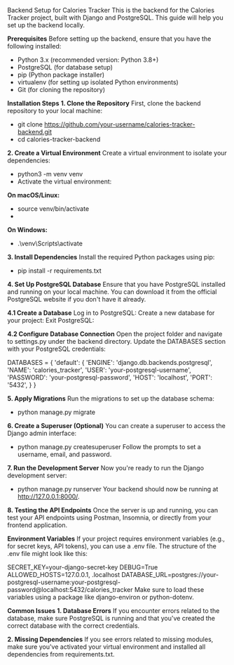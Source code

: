 Backend Setup for Calories Tracker
This is the backend for the Calories Tracker project, built with Django and PostgreSQL. This guide will help you set up the backend locally.

**Prerequisites**
Before setting up the backend, ensure that you have the following installed:

- Python 3.x (recommended version: Python 3.8+)
- PostgreSQL (for database setup)
- pip (Python package installer)
- virtualenv (for setting up isolated Python environments)
- Git (for cloning the repository)

**Installation Steps**
**1. Clone the Repository**
First, clone the backend repository to your local machine:

- git clone https://github.com/your-username/calories-tracker-backend.git
- cd calories-tracker-backend

**2. Create a Virtual Environment**
Create a virtual environment to isolate your dependencies:
- python3 -m venv venv
- Activate the virtual environment:

**On macOS/Linux:**
- source venv/bin/activate
- 
**On Windows:**
- .\venv\Scripts\activate

**3. Install Dependencies**
Install the required Python packages using pip:
- pip install -r requirements.txt

**4. Set Up PostgreSQL Database**
Ensure that you have PostgreSQL installed and running on your local machine. You can download it from the official PostgreSQL website if you don't have it already.

**4.1 Create a Database**
Log in to PostgreSQL:
Create a new database for your project:
Exit PostgreSQL:

**4.2 Configure Database Connection**
Open the project folder and navigate to settings.py under the backend directory. Update the DATABASES section with your PostgreSQL credentials:

DATABASES = {
    'default': {
        'ENGINE': 'django.db.backends.postgresql',
        'NAME': 'calories_tracker',
        'USER': 'your-postgresql-username',
        'PASSWORD': 'your-postgresql-password',
        'HOST': 'localhost',
        'PORT': '5432',
    }
}

**5. Apply Migrations**
Run the migrations to set up the database schema:
- python manage.py migrate

**6. Create a Superuser (Optional)**
You can create a superuser to access the Django admin interface:
- python manage.py createsuperuser
Follow the prompts to set a username, email, and password.

**7. Run the Development Server**
Now you're ready to run the Django development server:
- python manage.py runserver
Your backend should now be running at http://127.0.0.1:8000/.

**8. Testing the API Endpoints**
Once the server is up and running, you can test your API endpoints using Postman, Insomnia, or directly from your frontend application.

**Environment Variables**
If your project requires environment variables (e.g., for secret keys, API tokens), you can use a .env file. The structure of the .env file might look like this:

SECRET_KEY=your-django-secret-key
DEBUG=True
ALLOWED_HOSTS=127.0.0.1, .localhost
DATABASE_URL=postgres://your-postgresql-username:your-postgresql-password@localhost:5432/calories_tracker
Make sure to load these variables using a package like django-environ or python-dotenv.

**Common Issues**
**1. Database Errors**
If you encounter errors related to the database, make sure PostgreSQL is running and that you've created the correct database with the correct credentials.

**2. Missing Dependencies**
If you see errors related to missing modules, make sure you've activated your virtual environment and installed all dependencies from requirements.txt.
